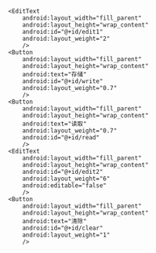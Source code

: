 <LinearLayout xmlns:android="http://schemas.android.com/apk/res/android"
    xmlns:tools="http://schemas.android.com/tools" android:layout_width="match_parent"
    android:layout_height="match_parent" android:paddingLeft="@dimen/activity_horizontal_margin"
    android:paddingRight="@dimen/activity_horizontal_margin"
    android:paddingTop="@dimen/activity_vertical_margin"
    android:paddingBottom="@dimen/activity_vertical_margin"
    android:orientation="vertical"
    tools:context=".MainActivity">

    <EditText
        android:layout_width="fill_parent"
        android:layout_height="wrap_content"
        android:id="@+id/edit1"
        android:layout_weight="2"
        />
    <Button
        android:layout_width="fill_parent"
        android:layout_height="wrap_content"
        android:text="存储"
        android:id="@+id/write"
        android:layout_weight="0.7"
        />
    <Button
        android:layout_width="fill_parent"
        android:layout_height="wrap_content"
        android:text="读取"
        android:layout_weight="0.7"
        android:id="@+id/read"
        />
    <EditText
        android:layout_width="fill_parent"
        android:layout_height="wrap_content"
        android:id="@+id/edit2"
        android:layout_weight="6"
        android:editable="false"
        />
    <Button
        android:layout_width="fill_parent"
        android:layout_height="wrap_content"
        android:text="清除"
        android:id="@+id/clear"
        android:layout_weight="1"
        />
</LinearLayout>

